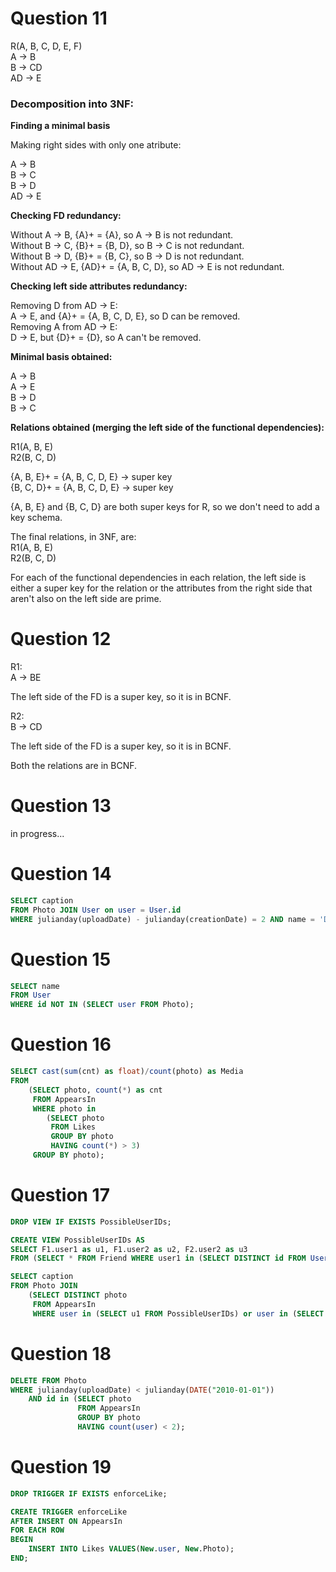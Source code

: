 
# Question 11

R(A, B, C, D, E, F)<br/>
A -> B<br/>
B -> CD<br/>
AD -> E

### Decomposition into 3NF:

**Finding a minimal basis**

Making right sides with only one atribute:

A -> B<br/>
B -> C<br/>
B -> D<br/>
AD -> E

**Checking FD redundancy:**

Without A -> B, {A}+ = {A}, so A -> B is not redundant.<br/>
Without B -> C, {B}+ = {B, D}, so B -> C is not redundant.<br/>
Without B -> D, {B}+ = {B, C}, so B -> D is not redundant.<br/>
Without AD -> E, {AD}+ = {A, B, C, D}, so AD -> E is not redundant.

**Checking left side attributes redundancy:**

Removing D from AD -> E:<br/>
A -> E, and {A}+ = {A, B, C, D, E}, so D can be removed.<br/>
Removing A from AD -> E:<br/>
D -> E, but {D}+ = {D}, so A can't be removed.

**Minimal basis obtained:**

A -> B<br/>
A -> E<br/>
B -> D<br/>
B -> C

**Relations obtained (merging the left side of the functional dependencies):**

R1(A, B, E)<br/>
R2(B, C, D)

{A, B, E}+ = {A, B, C, D, E}  -> super key<br/>
{B, C, D}+ = {A, B, C, D, E}  -> super key

{A, B, E} and {B, C, D} are both super keys for R, so we don't need to add a key schema.

The final relations, in 3NF, are:<br/>
    R1(A, B, E)<br/>
    R2(B, C, D)

For each of the functional dependencies in each relation, the left side is either a super key for the relation or the attributes from the right side that aren't also on the left side are prime.

# Question 12

R1:<br/>
A -> BE

The left side of the FD is a super key, so it is in BCNF.

R2:<br/>
B -> CD

The left side of the FD is a super key, so it is in BCNF.

Both the relations are in BCNF.

# Question 13

in progress...

# Question 14

```sql
SELECT caption
FROM Photo JOIN User on user = User.id
WHERE julianday(uploadDate) - julianday(creationDate) = 2 AND name = 'Daniel Ramos';
```

# Question 15

```sql
SELECT name
FROM User
WHERE id NOT IN (SELECT user FROM Photo);
```

# Question 16

```sql
SELECT cast(sum(cnt) as float)/count(photo) as Media
FROM
    (SELECT photo, count(*) as cnt
     FROM AppearsIn
     WHERE photo in
        (SELECT photo
         FROM Likes
         GROUP BY photo
         HAVING count(*) > 3)
     GROUP BY photo);
```

# Question 17

```sql
DROP VIEW IF EXISTS PossibleUserIDs;

CREATE VIEW PossibleUserIDs AS
SELECT F1.user1 as u1, F1.user2 as u2, F2.user2 as u3
FROM (SELECT * FROM Friend WHERE user1 in (SELECT DISTINCT id FROM User WHERE name = "Daniel Ramos")) as F1 JOIN Friend as F2 on F1.user2 = F2.user1;

SELECT caption
FROM Photo JOIN
    (SELECT DISTINCT photo
     FROM AppearsIn
     WHERE user in (SELECT u1 FROM PossibleUserIDs) or user in (SELECT u2 FROM PossibleUserIDs) or user in (SELECT u3 FROM PossibleUserIDs)) ON id = photo;
```

# Question 18

```sql
DELETE FROM Photo
WHERE julianday(uploadDate) < julianday(DATE("2010-01-01")) 
    AND id in (SELECT photo
               FROM AppearsIn
               GROUP BY photo
               HAVING count(user) < 2);
```

# Question 19

```sql
DROP TRIGGER IF EXISTS enforceLike;

CREATE TRIGGER enforceLike
AFTER INSERT ON AppearsIn
FOR EACH ROW
BEGIN
    INSERT INTO Likes VALUES(New.user, New.Photo);
END;
```
